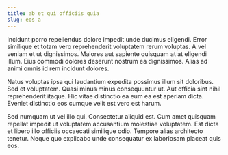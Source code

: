 ```yaml
---
title: ab et qui officiis quia
slug: eos a
---
```


Incidunt porro repellendus dolore impedit unde ducimus eligendi. Error similique et totam vero reprehenderit voluptatem rerum voluptas. A vel veniam et ut dignissimos. Maiores aut sapiente quisquam at at eligendi illum. Eius commodi dolores deserunt nostrum ea dignissimos. Alias ad animi omnis id rem incidunt dolores.

Natus voluptas ipsa qui laudantium expedita possimus illum sit doloribus. Sed et voluptatem. Quasi minus minus consequuntur ut. Aut officia sint nihil reprehenderit itaque. Hic vitae distinctio ea eum ea est aperiam dicta. Eveniet distinctio eos cumque velit est vero est harum.

Sed numquam ut vel illo qui. Consectetur aliquid est. Cum amet quisquam repellat impedit ut voluptatem accusantium molestiae voluptatem. Est dicta et libero illo officiis occaecati similique odio. Tempore alias architecto tenetur. Neque quo explicabo unde consequatur ex laboriosam placeat quis eos.
